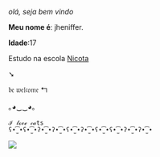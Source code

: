 _olá, seja bem vindo_

**Meu nome é**: jheniffer.

**Idade**:17

Estudo na escola [Nicota](https://instagam/escola.donanicota)

➘

𝔟𝔢 𝔴𝔢𝔩𝔠𝔬𝔪𝔢 ↰

｡◕‿‿◕｡

    ℐ 𝓁ℴ𝓋ℯ 𝒸𝒶ts
    ʕ•̫͡•ʕ•̫͡•ʔ•̫͡•ʔ•̫͡•ʕ•̫͡•ʔ•̫͡•ʕ•̫͡•ʕ•̫͡•ʔ•̫͡•ʔ•̫͡•
 

![](https://media1.tenor.com/m/btxqk7-bYzAAAAAC/we-are-gonna-die-sid.gif)
